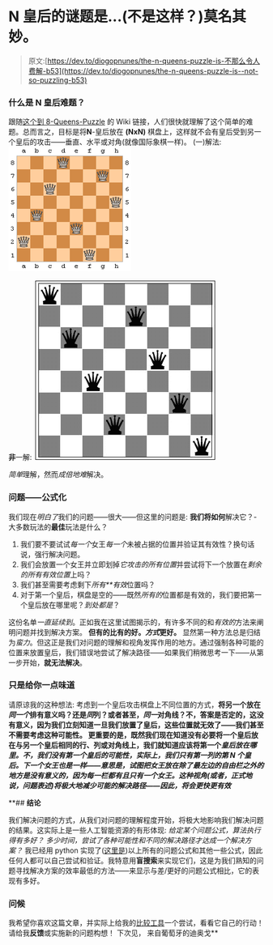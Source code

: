 # N 皇后的谜题是...(不是这样？)莫名其妙。

> 原文:[https://dev.to/diogopnunes/the-n-queens-puzzle-is-不那么令人费解-b53](https://dev.to/diogopnunes/the-n-queens-puzzle-is--not-so-puzzling-b53)

### **什么是 N 皇后难题？**

跟随[这个到 8-Queens-Puzzle](https://en.wikipedia.org/wiki/Eight_queens_puzzle) 的 Wiki 链接，人们很快就理解了这个简单的难题。总而言之，目标是将**N**-皇后放在 **(NxN)** 棋盘上，这样就不会有皇后受到另一个皇后的攻击——垂直、水平或对角(就像国际象棋一样)。
(一)解法:
[![alt text](img/54c7110e3a646c94649d4063b583d107.png)](https://res.cloudinary.com/practicaldev/image/fetch/s--e6JRHkjs--/c_limit%2Cf_auto%2Cfl_progressive%2Cq_auto%2Cw_880/http://poj.oimg/3239_1.png)

**非**一解:
[![alt text](img/9b2cf1d3f7012cf0da813d15b8bcc039.png)](https://res.cloudinary.com/practicaldev/image/fetch/s--h_qkHG94--/c_limit%2Cf_auto%2Cfl_progressive%2Cq_auto%2Cw_880/http://centurion2.com/AIHomework/Searching/8-Queens.JPG)

*简单*理解，然而*成倍地难*解决。

### **问题——公式化**

我们现在*明白了*我们的问题——很大——但这里的问题是:
**我们将如何**解决它？-大多数玩法的**最佳**玩法是什么？

1.  我们要不要试试*每一个*女王*每一个*未被占据的位置并验证其有效性？换句话说，强行解决问题。
2.  我们会放置一个女王并立即划掉*它攻击的所有位置*并尝试将下一个放置在*剩余的所有有效位置*上吗？
3.  我们甚至需要考虑剩下*所有**有效*位置吗？
4.  对于第一个皇后，棋盘是空的——既然*所有的*位置都是有效的，我们要把第一个皇后放在哪里呢？*到处都是*？

这份名单*一直延续到*。正如我在这里试图揭示的，有许多不同的和*有效的*方法来阐明问题并找到解决方案。
**但有的比有的好。*方式*更好。**
显然第一种方法总是归结为*蛮力*。但这正是我们对问题的理解和视角发挥作用的地方。通过强制各种可能的位置来放置皇后，我们错误地尝试了解决路径——如果我们稍微思考一下——从第一步开始，**就无法解决**。

### **只是给你一点味道**

请原谅我的这种想法:
考虑到一个皇后攻击棋盘上不同位置的方式，**将另一个放在*同一个*排有意义吗？还是*同*列？或者甚至，*同一*对角线？不，答案是否定的，这没有意义，因为我们立刻知道一旦我们放置了皇后，这些位置就无效了——我们甚至不需要考虑这种可能性。
更重要的是，既然我们现在知道没有必要将一个皇后放在与另一个皇后相同的行、列或对角线上，我们就知道应该将第一个*皇后放在哪里。不，我们没有第一个皇后的可能性，实际上，我们只有第一列的第 N 个皇后。下一个女王也是一样——意思是，试图把女王放在除了最左边的自由栏之外的地方是没有意义的，因为每一栏都有且只有一个女王。这种视角(或者，正式地说，问题表述)将极大地减少可能的解决路径——因此，将会更快更有效***

 **## **结论**

我们解决问题的方式，从我们对问题的理解程度开始，将极大地影响我们解决问题的结果。这实际上是一些人工智能资源的有形体现:
*给定某个问题公式，算法执行得有多好？*
*多少时间，尝试了各种可能性和不同的解决路径才达成一个解决方案？*
我已经用 python 实现了([这里是](https://github.com/diogo-p-nunes/queen-puzzle))以上所有的问题公式和其他一些公式，因此任何人都可以自己尝试和验证。我特意用**盲搜索**来实现它们，这是为我们熟知的问题寻找解决方案的效率最低的方法——来显示与差/更好的问题公式相比，它的表现有多好。

### **问候**

我希望你喜欢这篇文章，并实际上给我的[比较工具](https://github.com/diogo-p-nunes/queen-puzzle/tree/master/comparator)一个尝试，看看它自己的行动！请给我**反馈**或实施新的问题构想！
下次见，
来自葡萄牙的迪奥戈**